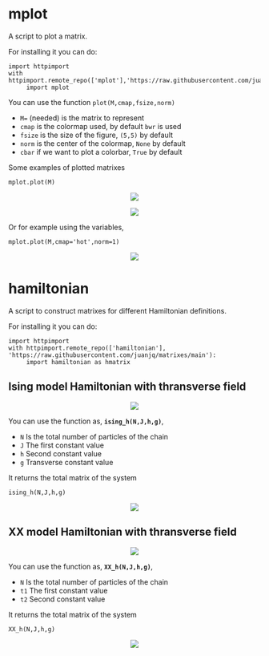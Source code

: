 # mplot
A script to plot a matrix.


For installing it you can do:


```
import httpimport
with httpimport.remote_repo(['mplot'],'https://raw.githubusercontent.com/juanjq/matrixes/main'):
     import mplot
```

You can use the function `plot(M,cmap,fsize,norm)`

* `M=` (needed) is the matrix to represent
* `cmap` is the colormap used, by default `bwr` is used
* `fsize` is the size of the figure, `(5,5)` by default
* `norm` is the center of the colormap, `None` by default
* `cbar` if we want to plot a colorbar, `True` by default

Some examples of plotted  matrixes

```
mplot.plot(M)
```

<p align="center">
    <img align="center" src="https://github.com/juanjq/matrixes/blob/main/data/matrix_2.png?raw=true">
</p>
<p align="center">
    <img align="center" src="https://github.com/juanjq/matrixes/blob/main/data/matrix_3.png?raw=true">
</p>


Or for example using the variables,
```
mplot.plot(M,cmap='hot',norm=1)
```

<p align="center">
    <img align="center" src="https://github.com/juanjq/matrixes/blob/main/data/matrix4.png?raw=true">
</p>


# hamiltonian
A script to construct matrixes for different Hamiltonian definitions.

For installing it you can do:

```
import httpimport
with httpimport.remote_repo(['hamiltonian'], 'https://raw.githubusercontent.com/juanjq/matrixes/main'):
     import hamiltonian as hmatrix
```

## Ising model Hamiltonian with thransverse field


<p align="center">
    <img align="center" src="https://github.com/juanjq/hamiltonian_matrix/blob/main/data/Ising_model.png?raw=true">
</p>

You can use the function as,
**`ising_h(N,J,h,g)`**,

* `N` Is the total number of particles of the chain
* `J` The first constant value
* `h` Second constant value
* `g` Transverse constant value

It returns the total matrix of the system

```
ising_h(N,J,h,g)
```

<p align="center">
    <img align="center" src="https://github.com/juanjq/matrixes/blob/main/data/ising_hamiltonian_img.png?raw=true">
</p>


## XX model Hamiltonian with thransverse field

<p align="center">
    <img align="center" src="https://github.com/juanjq/matrixes/blob/main/data/XX_model.png?raw=true">
</p>

You can use the function as,
**`XX_h(N,J,h,g)`**,

* `N` Is the total number of particles of the chain
* `t1` The first constant value
* `t2` Second constant value

It returns the total matrix of the system

```
XX_h(N,J,h,g)
```

<p align="center">
    <img align="center" src="https://github.com/juanjq/hamiltonian_matrix/blob/main/data/XX_hamiltonian_img.png?raw=true">
</p>
